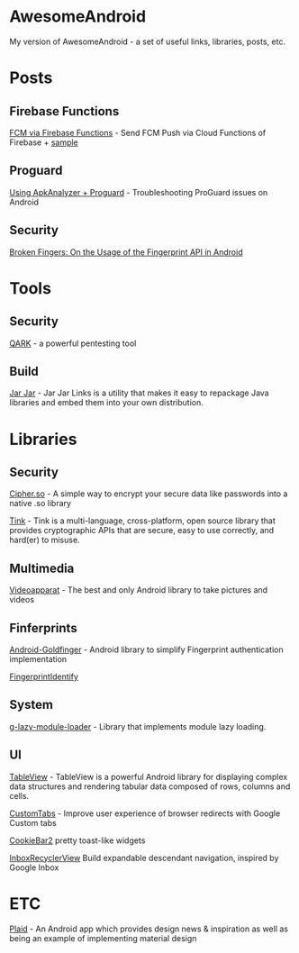 # AwesomeAndroid
My version of AwesomeAndroid - a set of useful links, libraries, posts, etc.

# Posts

## Firebase Functions
[FCM via Firebase Functions](http://firebase.apptractor.ru/otpravka-fcm-push-pri-pomoshhi-cloud-functions-v-firebase/) - Send FCM Push via Cloud Functions of Firebase + [sample](https://github.com/firebase/functions-samples/blob/master/fcm-notifications/functions/index.js)

## Proguard
[Using ApkAnalyzer + Proguard](https://medium.com/google-developers/troubleshooting-proguard-issues-on-android-bce9de4f8a74) - Troubleshooting ProGuard issues on Android

## Security
[Broken Fingers: On the Usage of the Fingerprint API in Android](http://www.s3.eurecom.fr/~yanick/publications/2018_ndss_fingerprint.pdf)

# Tools

## Security
[QARK](https://github.com/linkedin/qark) - a powerful pentesting tool
 
## Build
[Jar Jar](https://github.com/shevek/jarjar) - Jar Jar Links is a utility that makes it easy to repackage Java libraries and embed them into your own distribution.

# Libraries

## Security
[Cipher.so](https://github.com/MEiDIK/Cipher.so) - A simple way to encrypt your secure data like passwords into a native .so library

[Tink](https://github.com/google/tink) - Tink is a multi-language, cross-platform, open source library that provides cryptographic APIs that are secure, easy to use correctly, and hard(er) to misuse.

## Multimedia
[Videoapparat](https://github.com/Fotoapparat/Videoapparat) - The best and only Android library to take pictures and videos

## Finferprints
[Android-Goldfinger](https://github.com/infinum/Android-Goldfinger) - Android library to simplify Fingerprint authentication implementation

[FingerprintIdentify](https://github.com/uccmawei/FingerprintIdentify)

## System
[g-lazy-module-loader](https://github.com/Instagram/ig-lazy-module-loader) - Library that implements module lazy loading.

## UI
[TableView](https://github.com/evrencoskun/TableView) - TableView is a powerful Android library for displaying complex data structures and rendering tabular data composed of rows, columns and cells.

[CustomTabs](https://developer.chrome.com/multidevice/android/customtabs) - Improve user experience of browser redirects with Google Custom tabs

[CookieBar2](https://github.com/AviranAbady/CookieBar2) pretty toast-like widgets

[InboxRecyclerView](https://github.com/saket/InboxRecyclerView) Build expandable descendant navigation, inspired by Google Inbox

# ETC

[Plaid](https://github.com/nickbutcher/plaid) - An Android app which provides design news & inspiration as well as being an example of implementing material design
